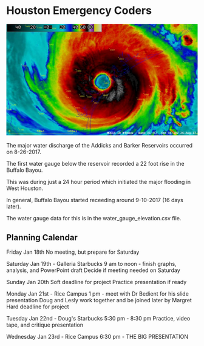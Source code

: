 # Houston Emergency Coders

![Harvey](images/harvey.jpg)

The major water discharge of the Addicks and Barker Reservoirs occurred on 8-26-2017.

The first water gauge below the reservoir recorded a 22 foot rise in the Buffalo Bayou.

This was during just a 24 hour period which initiated the major flooding in West Houston.

In general, Buffalo Bayou started receeding around 9-10-2017 (16 days later).

The water gauge data for this is in the water_gauge_elevation.csv file.

## Planning Calendar

Friday Jan 18th
No meeting, but prepare for Saturday

Saturday Jan 19th - Galleria Starbucks
9 am to noon - finish graphs, analysis, and PowerPoint draft
Decide if meeting needed on Saturday

Sunday Jan 20th
Soft deadline for project
Practice presentation if ready

Monday Jan 21st - Rice Campus
1 pm - meet with Dr Bedient for his slide presentation
Doug and Lesly work together and be joined later by Margret
Hard deadline for project

Tuesday Jan 22nd - Doug's Starbucks
5:30 pm - 8:30 pm Practice, video tape, and critique presentation

Wednesday Jan 23rd - Rice Campus
6:30 pm - THE BIG PRESENTATION

